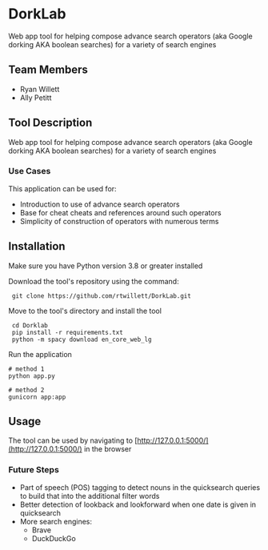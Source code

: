 # DorkLab

Web app tool for helping compose advance search operators (aka Google dorking AKA boolean searches) for a variety of search engines

## Team Members

* Ryan Willett
* Ally Petitt

## Tool Description

Web app tool for helping compose advance search operators (aka Google dorking AKA boolean searches) for a variety of search engines

### Use Cases

This application can be used for:
* Introduction to use of advance search operators
* Base for cheat cheats and references around such operators
* Simplicity of construction of operators with numerous terms

## Installation
Make sure you have Python version 3.8 or greater installed


Download the tool's repository using the command:

```
 git clone https://github.com/rtwillett/DorkLab.git
```

Move to the tool's directory and install the tool

```
 cd Dorklab
 pip install -r requirements.txt
 python -m spacy download en_core_web_lg
```

Run the application
```
# method 1
python app.py

# method 2
gunicorn app:app
```


## Usage
The tool can be used by navigating to [http://127.0.0.1:5000/](http://127.0.0.1:5000/) in the browser


### Future Steps

* Part of speech (POS) tagging to detect nouns in the quicksearch queries to build that into the additional filter words
* Better detection of lookback and lookforward when one date is given in quicksearch
* More search engines:
    * Brave
    * DuckDuckGo